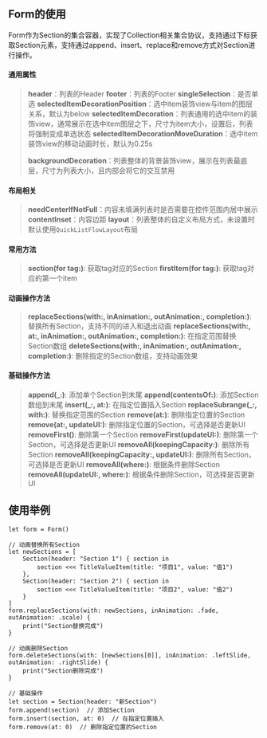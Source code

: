 ## Form的使用

Form作为Section的集合容器，实现了Collection相关集合协议，支持通过下标获取Section元素，支持通过append、insert、replace和remove方式对Section进行操作。

####  通用属性

> **header**：列表的Header
> **footer**：列表的Footer
> **singleSelection**：是否单选
> **selectedItemDecorationPosition**：选中item装饰view与item的图层关系，默认为below
> **selectedItemDecoration**：列表通用的选中item的装饰view，通常展示在选中item图层之下，尺寸为item大小，设置后，列表将强制变成单选状态
> **selectedItemDecorationMoveDuration**：选中item装饰view的移动动画时长，默认为0.25s
>
> **backgroundDecoration**：列表整体的背景装饰view，展示在列表最底层，尺寸为列表大小，且内部会将它的交互禁用

#### 布局相关

> **needCenterIfNotFull**：内容未填满列表时是否需要在控件范围内居中展示
> **contentInset**：内容边距
> **layout**：列表整体的自定义布局方式，未设置时默认使用`QuickListFlowLayout`布局

#### 常用方法
> **section(for tag:)**: 获取tag对应的Section
> **firstItem(for tag:)**: 获取tag对应的第一个item

#### 动画操作方法
> **replaceSections(with:, inAnimation:, outAnimation:, completion:)**: 替换所有Section，支持不同的进入和退出动画
> **replaceSections(with:, at:, inAnimation:, outAnimation:, completion:)**: 在指定范围替换Section数组
> **deleteSections(with:, inAnimation:, outAnimation:, completion:)**: 删除指定的Section数组，支持动画效果

#### 基础操作方法
> **append(_:)**: 添加单个Section到末尾
> **append(contentsOf:)**: 添加Section数组到末尾
> **insert(_:, at:)**: 在指定位置插入Section
> **replaceSubrange(_:, with:)**: 替换指定范围的Section
> **remove(at:)**: 删除指定位置的Section
> **remove(at:, updateUI:)**: 删除指定位置的Section，可选择是否更新UI
> **removeFirst()**: 删除第一个Section
> **removeFirst(updateUI:)**: 删除第一个Section，可选择是否更新UI
> **removeAll(keepingCapacity:)**: 删除所有Section
> **removeAll(keepingCapacity:, updateUI:)**: 删除所有Section，可选择是否更新UI
> **removeAll(where:)**: 根据条件删除Section
> **removeAll(updateUI:, where:)**: 根据条件删除Section，可选择是否更新UI

## 使用举例
```
let form = Form()

// 动画替换所有Section
let newSections = [
    Section(header: "Section 1") { section in
        section <<< TitleValueItem(title: "项目1", value: "值1")
    },
    Section(header: "Section 2") { section in
        section <<< TitleValueItem(title: "项目2", value: "值2")
    }
]
form.replaceSections(with: newSections, inAnimation: .fade, outAnimation: .scale) {
    print("Section替换完成")
}

// 动画删除Section
form.deleteSections(with: [newSections[0]], inAnimation: .leftSlide, outAnimation: .rightSlide) {
    print("Section删除完成")
}

// 基础操作
let section = Section(header: "新Section")
form.append(section)  // 添加Section
form.insert(section, at: 0)  // 在指定位置插入
form.remove(at: 0)  // 删除指定位置的Section
```
